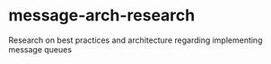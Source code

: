 # message-arch-research
Research on best practices and architecture regarding implementing message queues
